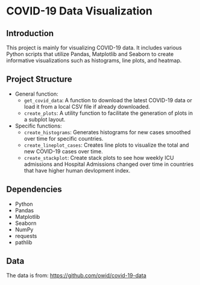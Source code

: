 # COVID-19 Data Visualization

## Introduction
This project is mainly for visualizing COVID-19 data. It includes various Python scripts that utilize Pandas, Matplotlib and Seaborn to create informative visualizations such as histograms, line plots, and heatmap.

## Project Structure
- General function:
  - `get_covid_data`: A function to download the latest COVID-19 data or load it from a local CSV file if already downloaded.
  - `create_plots`: A utility function to facilitate the generation of plots in a subplot layout.
- Specific functions:
  - `create_histograms`: Generates histograms for new cases smoothed over time for specific countries.  
  - `create_lineplot_cases`: Creates line plots to visualize the total and new COVID-19 cases over time.
  - `create_stackplot`: Create stack plots to see how weekly ICU admissions and Hospital Admissions changed over time in countries that have higher human devlopment index.

## Dependencies
- Python
- Pandas
- Matplotlib
- Seaborn
- NumPy
- requests
- pathlib

## Data
The data is from: https://github.com/owid/covid-19-data
